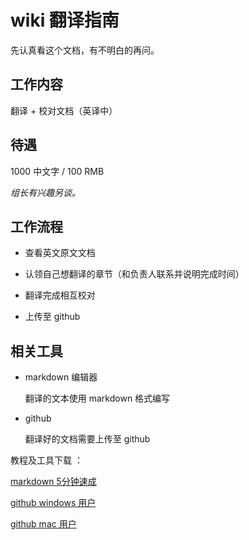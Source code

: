 # wiki 翻译指南

先认真看这个文档，有不明白的再问。

## 工作内容

翻译 + 校对文档（英译中）

## 待遇

1000 中文字 / 100 RMB

_组长有兴趣另谈。_

## 工作流程

- 查看英文原文文档

- 认领自己想翻译的章节（和负责人联系并说明完成时间）

- 翻译完成相互校对

- 上传至 github

## 相关工具

- markdown 编辑器

	翻译的文本使用 markdown 格式编写

- github 

    翻译好的文档需要上传至 github

教程及工具下载 ： 

[markdown 5分钟速成](https://github.com/jikexueyuanwiki/guide/blob/master/markdown.md)


[github windows 用户](http://wiki.jikexueyuan.com/project/github-basics/github-for-windows.html)

[github mac 用户](http://wiki.jikexueyuan.com/project/github-basics/github-for-mac.html)

